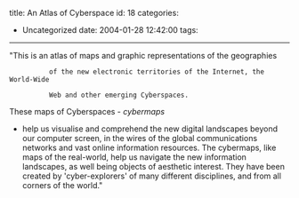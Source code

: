title: An Atlas of Cyberspace
id: 18
categories:
  - Uncategorized
date: 2004-01-28 12:42:00
tags:
---

&quot;This is an atlas of maps and graphic representations of the geographies

              of the new electronic territories of the Internet, the World-Wide

              Web and other emerging Cyberspaces.

These maps of Cyberspaces - _cybermaps_
- help us visualise and comprehend the new digital landscapes beyond
our computer screen, in the wires of the global communications networks
and vast online information resources. The cybermaps, like maps of the
real-world, help us navigate the new information landscapes, as well
being objects of aesthetic interest. They have been created by
'cyber-explorers' of many different disciplines, and from all corners
of the world.&quot; 